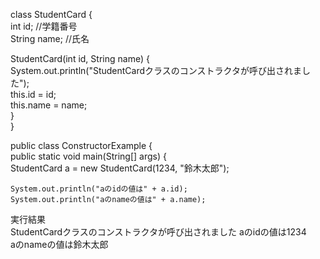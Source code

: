 class StudentCard {  
  int id;   //学籍番号  
  String name;  //氏名    
  
  StudentCard(int id, String name) {  
    System.out.println("StudentCardクラスのコンストラクタが呼び出されました");  
    this.id = id;  
    this.name = name;  
  }  
}  

public class ConstructorExample {  
  public static void main(String[] args) {  
    StudentCard a = new StudentCard(1234, "鈴木太郎");  
    
    System.out.println("aのidの値は" + a.id);  
    System.out.println("aのnameの値は" + a.name);  
    
実行結果  
StudentCardクラスのコンストラクタが呼び出されました
aのidの値は1234  
aのnameの値は鈴木太郎  
